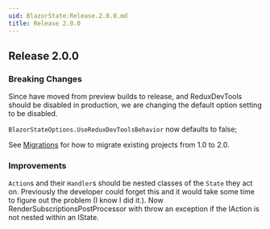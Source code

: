 ```yaml
---
uid: BlazorState:Release.2.0.0.md
title: Release 2.0.0
---
```


## Release 2.0.0

### Breaking Changes
Since have moved from preview builds to release, and ReduxDevTools should be disabled in production, we are changing the default option setting to be disabled.

`BlazorStateOptions.UseReduxDevToolsBehavior` now defaults to false; 

See [Migrations](xref:BlazorState:Migration1-2.md) for how to migrate existing projects from 1.0 to 2.0.

### Improvements

`Action`s and their `Handler`s should be nested classes of the `State` they act on. Previously the developer could forget this and it would take some time to figure out the problem (I know I did it.).  Now RenderSubscriptionsPostProcessor with throw an exception if the IAction is not nested within an IState.
